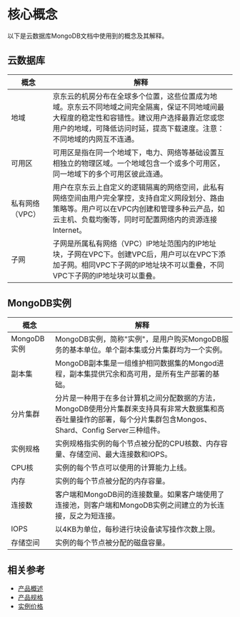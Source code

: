 # 核心概念

以下是云数据库MongoDB文档中使用到的概念及其解释。



## 云数据库

| 概念            | 解释                                                         |
| --------------- | ------------------------------------------------------------ |
| 地域            | 京东云的机房分布在全球多个位置，这些位置成为地域。京东云不同地域之间完全隔离，保证不同地域间最大程度的稳定性和容错性。建议用户选择最靠近您或您用户的地域，可降低访问时延，提高下载速度。注意：不同地域的内网互不连通。 |
| 可用区          | 可用区是指在同一个地域下，电力、网络等基础设置互相独立的物理区域。一个地域包含一个或多个可用区，同一地域下的多个可用区彼此连通。 |
| 私有网络（VPC） | 用户在京东云上自定义的逻辑隔离的网络空间，此私有网络空间由用户完全掌控，支持自定义网段划分、路由策略等。用户可以在VPC内创建和管理多种云产品，如云主机、负载均衡等，同时可配置网络内的资源连接Internet。 |
| 子网            | 子网是所属私有网络（VPC）IP地址范围内的IP地址块，子网在VPC下。创建VPC后，用户可以在VPC下添加子网。相同VPC下子网的IP地址块不可以重叠，不同VPC下子网的IP地址块可以重叠。 |



## MongoDB实例

| 概念        | 解释                                                         |
| ----------- | ------------------------------------------------------------ |
| MongoDB实例 | MongoDB实例，简称"实例"，是用户购买MongoDB服务的基本单位。单个副本集或分片集群均为一个实例。 |
| 副本集      | MongoDB副本集是一组维护相同数据集的Mongod进程，副本集提供冗余和高可用，是所有生产部署的基础。 |
| 分片集群    | 分片是一种用于在多台计算机之间分配数据的方法，MongoDB使用分片集群来支持具有非常大数据集和高吞吐量操作的部署，每个分片集群包含Mongos、Shard、Config Server三种组件。 |
| 实例规格    | 实例规格指实例的每个节点被分配的CPU核数、内存容量、存储空间、最大连接数和IOPS。 |
| CPU核       | 实例的每个节点可以使用的计算能力上线。                       |
| 内存        | 实例的每个节点被分配的内存容量。                             |
| 连接数      | 客户端和MongoDB间的连接数量。如果客户端使用了连接池，则客户端和MongoDB实例之间建立的为长连接，反之为短连接。 |
| IOPS        | 以4KB为单位，每秒进行块设备读写操作次数上限。                |
| 存储空间    | 实例的每个节点被分配的磁盘容量。                             |



## 相关参考

- [产品概述](Product-Overview.md)
- [产品规格](../Introduction/Product-Specifications.md)
- [实例价格](../Pricing/Price-Of-Instance.md)

